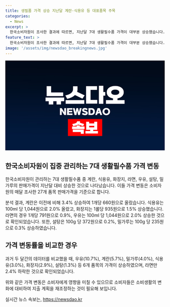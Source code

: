 ```yaml
---
title: 생필품 가격 상승 지난달 계란·식용유 등 대표품목 주목
categories:
  - News
excerpt: >
  한국소비자원이 조사한 결과에 따르면, 지난달 7대 생활필수품 가격이 대부분 상승했습니다. 계란, 식용유, 화장지, 라면, 우유, 설탕, 밀가루 등 모두 상승세를 보였는데, 특히 우유와 계란, 밀가루 등의 상승폭이 큰 편입니다. 이에 대한 세부 내용은 소비자원의 가격정보 종합포털 참가격에서 확인할 수 있습니다. 이러한 상승세는 두 달 연속되고 있으며, 이로 인해 생필품 구매에 영향을 미칠 것으로 보입니다. [사진 출처 : ] ■ 제보하기 ▷ 전화 : 02-781-1234, 4444 ▷ 이메일 : kbs1234@kbs.co.kr ▷ 카카오톡 : KBS제보 검색, 채널 추가 ▷ 네이버, 유튜브에서 KBS뉴스를 구독해주세요!
feature_text: >
  한국소비자원이 조사한 결과에 따르면, 지난달 7대 생활필수품 가격이 대부분 상승했습니다. 계란, 식용유, 화장지, 라면, 우유, 설탕, 밀가루 등 모두 상승세를 보였는데, 특히 우유와 계란, 밀가루 등의 상승폭이 큰 편입니다. 이에 대한 세부 내용은 소비자원의 가격정보 종합포털 참가격에서 확인할 수 있습니다. 이러한 상승세는 두 달 연속되고 있으며, 이로 인해 생필품 구매에 영향을 미칠 것으로 보입니다. [사진 출처 : ] ■ 제보하기 ▷ 전화 : 02-781-1234, 4444 ▷ 이메일 : kbs1234@kbs.co.kr ▷ 카카오톡 : KBS제보 검색, 채널 추가 ▷ 네이버, 유튜브에서 KBS뉴스를 구독해주세요!
image: '/assets/img/newsdao_breakingnews.jpg'
---
```


<p><img src="/assets/img/newsdao_breakingnews.jpg" alt="ontimetimes 속보" /></p>

<h2 data-ke-size="size26">한국소비자원이 집중 관리하는 7대 생활필수품 가격 변동</h2>

<p>한국소비자원이 관리하는 7대 생활필수품 중 계란, 식용유, 화장지, 라면, 우유, 설탕, 밀가루의 판매가격이 지난달 대비 상승한 것으로 나타났습니다. 이들 가격 변동은 소비자원의 매달 조사한 27개 품목 판매가격을 기준으로 합니다.</p>

<p data-ke-size="size16">분석 결과, 계란은 이전에 비해 3.4% 상승하여 1개당 660원으로 올랐습니다. 식용유는 100ml 당 1,044원으로 2.0% 올랐고, 화장지는 1롤당 935원으로 1.5% 상승했습니다. 라면의 경우 1개당 791원으로 0.9%, 우유는 100ml 당 1,044원으로 2.0% 상승한 것으로 확인되었습니다. 또한, 설탕은 100g 당 372원으로 0.2%, 밀가루는 100g 당 235원으로 0.3% 상승하였습니다.</p>

<h2 data-ke-size="size26">가격 변동률을 비교한 경우</h2>

<p data-ke-size="size16">과거 두 달간의 데이터를 비교했을 때, 우유(10.7%), 계란(5.7%), 밀가루(4.0%), 식용유(3.0%), 화장지(2.9%), 설탕(1.3%) 등 6개 품목의 가격이 상승하였으며, 라면만 2.4% 하락한 것으로 확인되었습니다.</p>

<p data-ke-size="size16">위와 같은 가격 변동은 소비자에게 영향을 미칠 수 있으므로 소비자들은 소비생활의 변화에 대비하여 지출 계획을 재조정하는 것이 필요해 보입니다.</p>
실시간 뉴스 속보는, <a href="https://newsdao.kr" rel="dofollow">https://newsdao.kr</a>


